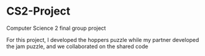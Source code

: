 # CS2-Project

Computer Science 2 final group project

For this project, I developed the hoppers puzzle while my partner developed the jam puzzle, and we collaborated on the shared code
